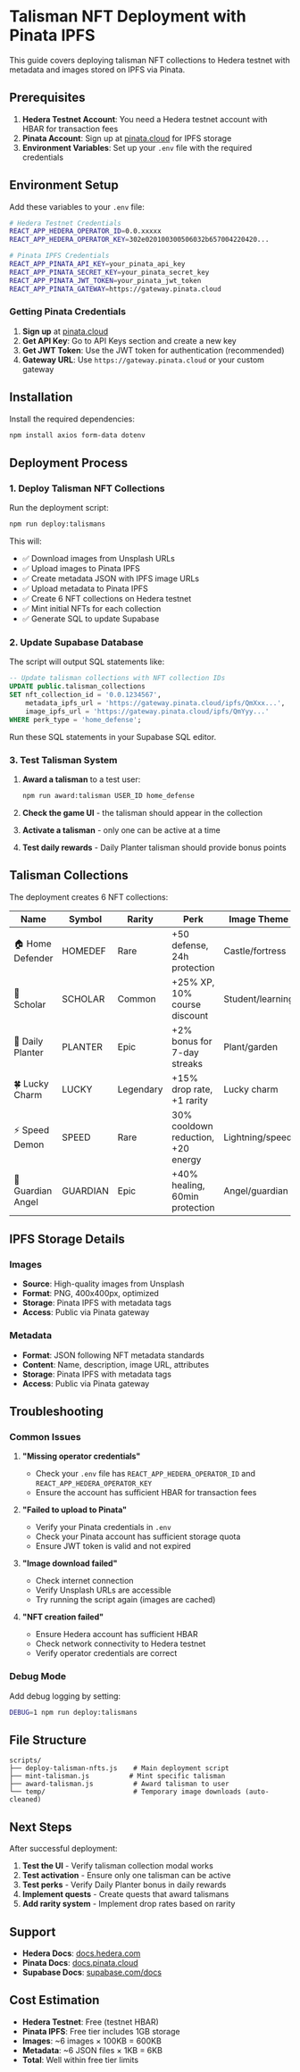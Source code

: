 # Talisman NFT Deployment with Pinata IPFS

This guide covers deploying talisman NFT collections to Hedera testnet with metadata and images stored on IPFS via Pinata.

## Prerequisites

1. **Hedera Testnet Account**: You need a Hedera testnet account with HBAR for transaction fees
2. **Pinata Account**: Sign up at [pinata.cloud](https://pinata.cloud) for IPFS storage
3. **Environment Variables**: Set up your `.env` file with the required credentials

## Environment Setup

Add these variables to your `.env` file:

```bash
# Hedera Testnet Credentials
REACT_APP_HEDERA_OPERATOR_ID=0.0.xxxxx
REACT_APP_HEDERA_OPERATOR_KEY=302e020100300506032b657004220420...

# Pinata IPFS Credentials
REACT_APP_PINATA_API_KEY=your_pinata_api_key
REACT_APP_PINATA_SECRET_KEY=your_pinata_secret_key
REACT_APP_PINATA_JWT_TOKEN=your_pinata_jwt_token
REACT_APP_PINATA_GATEWAY=https://gateway.pinata.cloud
```

### Getting Pinata Credentials

1. **Sign up** at [pinata.cloud](https://pinata.cloud)
2. **Get API Key**: Go to API Keys section and create a new key
3. **Get JWT Token**: Use the JWT token for authentication (recommended)
4. **Gateway URL**: Use `https://gateway.pinata.cloud` or your custom gateway

## Installation

Install the required dependencies:

```bash
npm install axios form-data dotenv
```

## Deployment Process

### 1. Deploy Talisman NFT Collections

Run the deployment script:

```bash
npm run deploy:talismans
```

This will:
- ✅ Download images from Unsplash URLs
- ✅ Upload images to Pinata IPFS
- ✅ Create metadata JSON with IPFS image URLs
- ✅ Upload metadata to Pinata IPFS
- ✅ Create 6 NFT collections on Hedera testnet
- ✅ Mint initial NFTs for each collection
- ✅ Generate SQL to update Supabase

### 2. Update Supabase Database

The script will output SQL statements like:

```sql
-- Update talisman collections with NFT collection IDs
UPDATE public.talisman_collections
SET nft_collection_id = '0.0.1234567',
    metadata_ipfs_url = 'https://gateway.pinata.cloud/ipfs/QmXxx...',
    image_ipfs_url = 'https://gateway.pinata.cloud/ipfs/QmYyy...'
WHERE perk_type = 'home_defense';
```

Run these SQL statements in your Supabase SQL editor.

### 3. Test Talisman System

1. **Award a talisman** to a test user:
   ```bash
   npm run award:talisman USER_ID home_defense
   ```

2. **Check the game UI** - the talisman should appear in the collection
3. **Activate a talisman** - only one can be active at a time
4. **Test daily rewards** - Daily Planter talisman should provide bonus points

## Talisman Collections

The deployment creates 6 NFT collections:

| Name | Symbol | Rarity | Perk | Image Theme |
|------|--------|--------|------|-------------|
| 🏠 Home Defender | HOMEDEF | Rare | +50 defense, 24h protection | Castle/fortress |
| 🧠 Scholar | SCHOLAR | Common | +25% XP, 10% course discount | Student/learning |
| 🌿 Daily Planter | PLANTER | Epic | +2% bonus for 7-day streaks | Plant/garden |
| 🍀 Lucky Charm | LUCKY | Legendary | +15% drop rate, +1 rarity | Lucky charm |
| ⚡ Speed Demon | SPEED | Rare | 30% cooldown reduction, +20 energy | Lightning/speed |
| 👼 Guardian Angel | GUARDIAN | Epic | +40% healing, 60min protection | Angel/guardian |

## IPFS Storage Details

### Images
- **Source**: High-quality images from Unsplash
- **Format**: PNG, 400x400px, optimized
- **Storage**: Pinata IPFS with metadata tags
- **Access**: Public via Pinata gateway

### Metadata
- **Format**: JSON following NFT metadata standards
- **Content**: Name, description, image URL, attributes
- **Storage**: Pinata IPFS with metadata tags
- **Access**: Public via Pinata gateway

## Troubleshooting

### Common Issues

1. **"Missing operator credentials"**
   - Check your `.env` file has `REACT_APP_HEDERA_OPERATOR_ID` and `REACT_APP_HEDERA_OPERATOR_KEY`
   - Ensure the account has sufficient HBAR for transaction fees

2. **"Failed to upload to Pinata"**
   - Verify your Pinata credentials in `.env`
   - Check your Pinata account has sufficient storage quota
   - Ensure JWT token is valid and not expired

3. **"Image download failed"**
   - Check internet connection
   - Verify Unsplash URLs are accessible
   - Try running the script again (images are cached)

4. **"NFT creation failed"**
   - Ensure Hedera account has sufficient HBAR
   - Check network connectivity to Hedera testnet
   - Verify operator credentials are correct

### Debug Mode

Add debug logging by setting:
```bash
DEBUG=1 npm run deploy:talismans
```

## File Structure

```
scripts/
├── deploy-talisman-nfts.js    # Main deployment script
├── mint-talisman.js          # Mint specific talisman
├── award-talisman.js          # Award talisman to user
└── temp/                      # Temporary image downloads (auto-cleaned)
```

## Next Steps

After successful deployment:

1. **Test the UI** - Verify talisman collection modal works
2. **Test activation** - Ensure only one talisman can be active
3. **Test perks** - Verify Daily Planter bonus in daily rewards
4. **Implement quests** - Create quests that award talismans
5. **Add rarity system** - Implement drop rates based on rarity

## Support

- **Hedera Docs**: [docs.hedera.com](https://docs.hedera.com)
- **Pinata Docs**: [docs.pinata.cloud](https://docs.pinata.cloud)
- **Supabase Docs**: [supabase.com/docs](https://supabase.com/docs)

## Cost Estimation

- **Hedera Testnet**: Free (testnet HBAR)
- **Pinata IPFS**: Free tier includes 1GB storage
- **Images**: ~6 images × 100KB = 600KB
- **Metadata**: ~6 JSON files × 1KB = 6KB
- **Total**: Well within free tier limits


